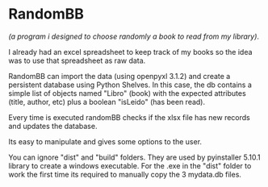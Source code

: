 # RandomBB
_(a program i designed to choose randomly a book to read from my library)_.

 I already had an excel spreadsheet to keep track of my books so the idea was to use that spreadsheet as raw data.

RandomBB can import the data (using openpyxl 3.1.2) and create a persistent database using Python Shelves. In this case, the db contains a simple list of objects named "Libro" (book) with the expected attributes (title, author, etc) plus a boolean "isLeido" (has been read).

Every time is executed randomBB checks if the xlsx file has new records and updates the database.

Its easy to manipulate and gives some options to the user.

You can ignore "dist" and "build" folders. They are used by pyinstaller 5.10.1 library to create a windows executable.
For the .exe in the "dist" folder to work the first time its required to manually copy the 3 mydata.db files. 
